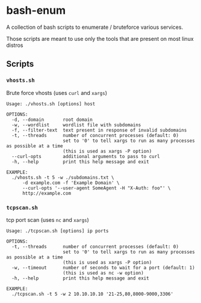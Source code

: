 # bash-enum

A collection of bash scripts to enumerate / bruteforce various services.

Those scripts are meant to use only the tools that are present on most linux distros

## Scripts

### `vhosts.sh`

Brute force vhosts (uses `curl` and `xargs`)

```
Usage: ./vhosts.sh [options] host

OPTIONS:
  -d, --domain       root domain
  -w, --wordlist     wordlist file with subdomains
  -f, --filter-text  text present in response of invalid subdomains
  -t, --threads      number of concurrent processes (default: 0)
                     set to '0' to tell xargs to run as many processes as possible at a time
                     (this is used as xargs -P option)
  --curl-opts        additional arguments to pass to curl
  -h, --help         print this help message and exit

EXAMPLE:
  ./vhosts.sh -t 5 -w ./subdomains.txt \
      -d example.com -f 'Example Domain' \
      --curl-opts '--user-agent SomeAgent -H "X-Auth: foo"' \
      http://example.com
```

### `tcpscan.sh`

tcp port scan (uses `nc` and `xargs`)

```
Usage: ./tcpscan.sh [options] ip ports

OPTIONS:
  -t, --threads      number of concurrent processes (default: 0)
                     set to '0' to tell xargs to run as many processes as possible at a time
                     (this is used as xargs -P option)
  -w, --timeout      number of seconds to wait for a port (default: 1)
                     (this is used as nc -w option)
  -h, --help         print this help message and exit

EXAMPLE:
  ./tcpscan.sh -t 5 -w 2 10.10.10.10 '21-25,80,8000-9000,3306'
```
